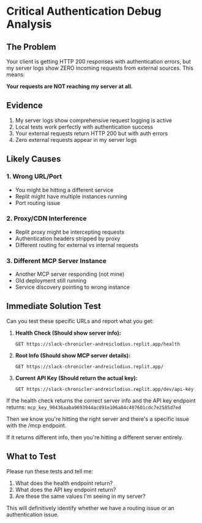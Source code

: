 # Critical Authentication Debug Analysis

## The Problem
Your client is getting HTTP 200 responses with authentication errors, but my server logs show ZERO incoming requests from external sources. This means:

**Your requests are NOT reaching my server at all.**

## Evidence
1. My server logs show comprehensive request logging is active
2. Local tests work perfectly with authentication success
3. Your external requests return HTTP 200 but with auth errors
4. Zero external requests appear in my server logs

## Likely Causes

### 1. Wrong URL/Port
- You might be hitting a different service
- Replit might have multiple instances running
- Port routing issue

### 2. Proxy/CDN Interference
- Replit proxy might be intercepting requests
- Authentication headers stripped by proxy
- Different routing for external vs internal requests

### 3. Different MCP Server Instance
- Another MCP server responding (not mine)
- Old deployment still running
- Service discovery pointing to wrong instance

## Immediate Solution Test

Can you test these specific URLs and report what you get:

1. **Health Check (Should show server info):**
   ```
   GET https://slack-chronicler-andreiclodius.replit.app/health
   ```

2. **Root Info (Should show MCP server details):**
   ```
   GET https://slack-chronicler-andreiclodius.replit.app/
   ```

3. **Current API Key (Should return the actual key):**
   ```
   GET https://slack-chronicler-andreiclodius.replit.app/dev/api-key
   ```

If the health check returns the correct server info and the API key endpoint returns:
`mcp_key_90436aaba9693944acd91e106a84c407601cdc7e2585d7ed`

Then we know you're hitting the right server and there's a specific issue with the /mcp endpoint.

If it returns different info, then you're hitting a different server entirely.

## What to Test
Please run these tests and tell me:
1. What does the health endpoint return?
2. What does the API key endpoint return?
3. Are these the same values I'm seeing in my server?

This will definitively identify whether we have a routing issue or an authentication issue.